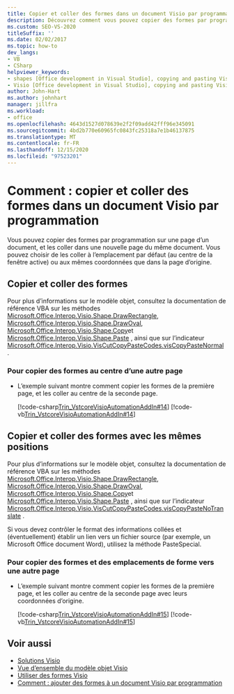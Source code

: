 ```yaml
---
title: Copier et coller des formes dans un document Visio par programmation
description: Découvrez comment vous pouvez copier des formes par programmation sur une page d’un document et les coller dans une nouvelle page du même document.
ms.custom: SEO-VS-2020
titleSuffix: ''
ms.date: 02/02/2017
ms.topic: how-to
dev_langs:
- VB
- CSharp
helpviewer_keywords:
- shapes [Office development in Visual Studio], copying and pasting Visio shapes
- Visio [Office development in Visual Studio], copying and pasting Visio shapes
author: John-Hart
ms.author: johnhart
manager: jillfra
ms.workload:
- office
ms.openlocfilehash: 4643d1527d078639e2f2f09add42fff96e345091
ms.sourcegitcommit: 4bd2b770e60965fc0843fc25318a7e1b46137875
ms.translationtype: MT
ms.contentlocale: fr-FR
ms.lasthandoff: 12/15/2020
ms.locfileid: "97523201"
---
```

# <a name="how-to-programmatically-copy-and-paste-shapes-in-a-visio-document"></a>Comment : copier et coller des formes dans un document Visio par programmation
  Vous pouvez copier des formes par programmation sur une page d’un document, et les coller dans une nouvelle page du même document. Vous pouvez choisir de les coller à l’emplacement par défaut (au centre de la fenêtre active) ou aux mêmes coordonnées que dans la page d’origine.

## <a name="copy-and-paste-shapes"></a>Copier et coller des formes
 Pour plus d’informations sur le modèle objet, consultez la documentation de référence VBA sur les méthodes [Microsoft.Office.Interop.Visio.Shape.DrawRectangle](/office/vba/api/Visio.Shape.DrawRectangle), [Microsoft.Office.Interop.Visio.Shape.DrawOval](/office/vba/api/Visio.Shape.DrawOval), [Microsoft.Office.Interop.Visio.Shape.Copy](/office/vba/api/Visio.Shape.Copy)et [Microsoft.Office.Interop.Visio.Shape.Paste](/office/vba/api/Visio.Shape.Paste) , ainsi que sur l’indicateur [Microsoft.Office.Interop.Visio.VisCutCopyPasteCodes.visCopyPasteNormal](/office/vba/api/Visio.viscutcopypastecodes) .

### <a name="to-copy-shapes-to-the-center-of-another-page"></a>Pour copier des formes au centre d’une autre page

- L’exemple suivant montre comment copier les formes de la première page, et les coller au centre de la seconde page.

     [!code-csharp[Trin_VstcoreVisioAutomationAddIn#14](../vsto/codesnippet/CSharp/trin_vstcorevisioautomationaddin/ThisAddIn.cs#14)]
     [!code-vb[Trin_VstcoreVisioAutomationAddIn#14](../vsto/codesnippet/VisualBasic/trin_vstcorevisioautomationaddin/ThisAddIn.vb#14)]

## <a name="copy-and-paste-shapes-with-the-same-positions"></a>Copier et coller des formes avec les mêmes positions
 Pour plus d’informations sur le modèle objet, consultez la documentation de référence VBA sur les méthodes [Microsoft.Office.Interop.Visio.Shape.DrawRectangle](/office/vba/api/Visio.Shape.DrawRectangle), [Microsoft.Office.Interop.Visio.Shape.DrawOval](/office/vba/api/Visio.Shape.DrawOval), [Microsoft.Office.Interop.Visio.Shape.Copy](/office/vba/api/Visio.Shape.Copy)et [Microsoft.Office.Interop.Visio.Shape.Paste](/office/vba/api/Visio.Shape.Paste) , ainsi que sur l’indicateur [Microsoft.Office.Interop.Visio.VisCutCopyPasteCodes.visCopyPasteNoTranslate](/office/vba/api/Visio.viscutcopypastecodes) .

 Si vous devez contrôler le format des informations collées et (éventuellement) établir un lien vers un fichier source (par exemple, un Microsoft Office document Word), utilisez la méthode PasteSpecial.

### <a name="to-copy-shapes-and-shape-locations-to-another-page"></a>Pour copier des formes et des emplacements de forme vers une autre page

- L’exemple suivant montre comment copier les formes de la première page, et les coller au centre de la seconde page avec leurs coordonnées d’origine.

     [!code-csharp[Trin_VstcoreVisioAutomationAddIn#15](../vsto/codesnippet/CSharp/trin_vstcorevisioautomationaddin/ThisAddIn.cs#15)]
     [!code-vb[Trin_VstcoreVisioAutomationAddIn#15](../vsto/codesnippet/VisualBasic/trin_vstcorevisioautomationaddin/ThisAddIn.vb#15)]

## <a name="see-also"></a>Voir aussi
- [Solutions Visio](../vsto/visio-solutions.md)
- [Vue d’ensemble du modèle objet Visio](../vsto/visio-object-model-overview.md)
- [Utiliser des formes Visio](../vsto/working-with-visio-shapes.md)
- [Comment : ajouter des formes à un document Visio par programmation](../vsto/how-to-programmatically-add-shapes-to-a-visio-document.md)
